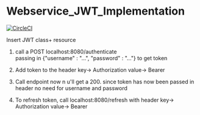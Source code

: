 # Webservice_JWT_Implementation

[![CircleCI](https://circleci.com/gh/zikozee/Webservice_JWT_Implementation/tree/master.svg?style=svg)](https://circleci.com/gh/zikozee/Webservice_JWT_Implementation/tree/master)

Insert JWT class+ resource

1. call a POST localhost:8080/authenticate  
  passing in {"username" : "...",
              "password" : "..."}
  to get token

2. Add token to the header
  key-> Authorization
  value-> Bearer <token>

3. Call endpoint now n u'll get a 200. since token has now been passed in header no need for username and password

4. To refresh token, call localhost:8080/refresh
 with header
  key-> Authorization
  value-> Bearer <token>
